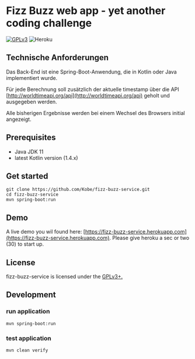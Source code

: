 # Fizz Buzz web app - yet another coding challenge

[![GPLv3](https://img.shields.io/badge/licence-GPLv3-brightgreen.svg)](http://www.gnu.org/licenses/gpl-3.0.html)
![Heroku](https://heroku-badge.herokuapp.com/?app=fizz-buzz-service)

## Technische Anforderungen

Das Back-End ist eine Spring-Boot-Anwendung, die in Kotlin oder Java implementiert wurde.

Für jede Berechnung soll zusätzlich der aktuelle timestamp über die API [http://worldtimeapi.org/api](http://worldtimeapi.org/api) geholt und ausgegeben werden.

Alle bisherigen Ergebnisse werden bei einem Wechsel des Browsers initial angezeigt.

## Prerequisites

- Java JDK 11
- latest Kotlin version (1.4.x)

## Get started

```
git clone https://github.com/Kobe/fizz-buzz-service.git
cd fizz-buzz-service
mvn spring-boot:run
```

## Demo

A live demo you wil found here: [https://fizz-buzz-service.herokuapp.com](https://fizz-buzz-service.herokuapp.com).
Please give heroku a sec or two (30) to start up.

## License

fizz-buzz-service is licensed under the [GPLv3+.](LICENSE)

## Development

### run application

```mvn spring-boot:run```

### test application

```mvn clean verify```
